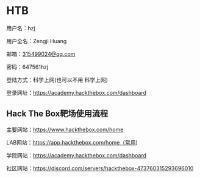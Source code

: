# HTB

用户名：hzj

用户全名：Zengji Huang

邮箱：315499024@qq.com

密码：647561hzj

登陆方式：科学上网(也可以不用 科学上网)

登录网址：https://academy.hackthebox.com/dashboard



## Hack The Box靶场使用流程

主要网站：https://www.hackthebox.com/home

LAB网站：https://app.hackthebox.com/home（常用)

学院网站：https://academy.hackthebox.com/dashboard

社区网站：https://discord.com/servers/hackthebox-473760315293696010
